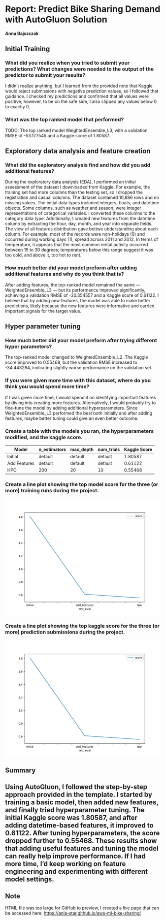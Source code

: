 # Report: Predict Bike Sharing Demand with AutoGluon Solution
#### Anna Bajszczak

## Initial Training
### What did you realize when you tried to submit your predictions? What changes were needed to the output of the predictor to submit your results?
I didn’t realize anything, but I learned from the provided note that Kaggle would reject submissions with negative prediction values, so I followed that guidance. I checked my predictions and confirmed that all values were positive; however, to be on the safe side, I also clipped any values below 0 to exactly 0. 

### What was the top ranked model that performed?
TODO: The top ranked model WeightedEnsemble_L3, with a validation RMSE of -53.177545 and a Kaggle score of 1.80587.

## Exploratory data analysis and feature creation
### What did the exploratory analysis find and how did you add additional features?
During the exploratory data analysis (EDA), I performed an initial assessment of the dataset I downloaded from Kaggle. For example, the training set had more columns than the testing set, so I dropped the registration and casual columns. The dataset contained 10,886 rows and no missing values. The initial data types included integers, floats, and datetime objects. Some columns, such as weather and season, were integer representations of categorical variables. I converted these columns to the category data type. Additionally, I created new features from the datetime column by extracting the hour, day, month, and year into separate fields. The view of all features distribution gave bettwe ubderstanding about each column. For example, most of the records were non-holidays (0) and occurred during working days (1), spread across 2011 and 2012. In terms of temperature, it appears that the most common rental activity occurred between 15 to 30 degrees; temperatures below this range suggest it was too cold, and above it, too hot to rent. 

### How much better did your model preform after adding additional features and why do you think that is?
After adding features, the top-ranked model remained the same — WeightedEnsemble_L3 — but its performance improved significantly, achieving a validation RMSE of -30.354557 and a Kaggle score of 0.61122. I believe that by adding new features, the model was able to make better predictions, likely because the new features were informative and carried important signals for the target value.

## Hyper parameter tuning
### How much better did your model preform after trying different hyper parameters?
The top-ranked model changed to WeightedEnsemble_L2. The Kaggle score improved to 0.55468, but the validation RMSE increased to -34.443264, indicating slightly worse performance on the validation set.

### If you were given more time with this dataset, where do you think you would spend more time?
If I was given more time, I would spend it on identifying important features by diving into creating more features. Alternatively, I would probably try to fine-tune the model by adding additional hyperparameters. Since WeightedEnsemble_L3 performed the best both initially and after adding features, maybe better tuning could give an even better outcome.

### Create a table with the models you ran, the hyperparameters modified, and the kaggle score.
| Model         | n_estimators | max_depth | num_trials | Kaggle Score |
|---------------|--------------|-----------|------------|---------------|
| Initial       | default      | default   | default    | 1.80587       |
| Add Features  | default      | default   | default    | 0.61122       |
| HPO           | 200          | 20        | 10         | 0.55468       |

### Create a line plot showing the top model score for the three (or more) training runs during the project.


![model_train_score.png](model_test_score.png)

### Create a line plot showing the top kaggle score for the three (or more) prediction submissions during the project.

![model_test_score.png](model_test_score.png)

## Summary
Using AutoGluon, I followed the step-by-step approach provided in the template. I started by training a basic model, then added new features, and finally tried hyperparameter tuning. The initial Kaggle score was 1.80587, and after adding datetime-based features, it improved to 0.61122. After tuning hyperparameters, the score dropped further to 0.55468. These results show that adding useful features and tuning the model can really help improve performance. If I had more time, I’d keep working on feature engineering and experimenting with different model settings.
--
## Note
HTML file was too large for GitHub to preview, I created a live page that can be accessed here: https://ania-star.github.io/aws-ml-bike-sharing/

